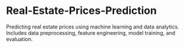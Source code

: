 # Real-Estate-Prices-Prediction
Predicting real estate prices using machine learning and data analytics. Includes data preprocessing, feature engineering, model training, and evaluation.
